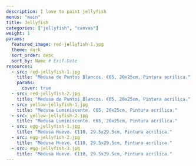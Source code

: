 ```yaml
---
description: I love to paint jellyfish
menus: "main"
title: Jellyfish
categories: ["jellyfish", "canvas"]
weight: 1
params:
  featured_image: red-jellyfish-1.jpg
  theme: dark
  sort_order: desc
  sort_by: Name # Exif.Date
resources:
  - src: red-jellyfish-1.jpg
    title: "Medusa de Puntos Blancos. €65, 20x25cm, Pintura acrílica."
    params:
      cover: true
  - src: red-jellyfish-2.jpg
    title: "Medusa de Puntos Blancos. €65, 20x25cm, Pintura acrílica."
  - src: yellow-jellyfish-1.jpg
    title: "Medusa Luminiscente. €65, 20x25cm, Pintura acrílica."
  - src: yellow-jellyfish-2.jpg
    title: "Medusa Luminiscente. €65, 20x25cm, Pintura acrílica."
  - src: egg-jellyfish-1.jpg
    title: "Medusa Huevo. €110, 29.5x29.5cm, Pintura acrílica."
  - src: egg-jellyfish-2.jpg
    title: "Medusa Huevo. €110, 29.5x29.5cm, Pintura acrílica."
  - src: egg-jellyfish-3.jpg
    title: "Medusa Huevo. €110, 29.5x29.5cm, Pintura acrílica."
---
```

